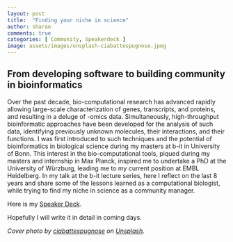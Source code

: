```yaml
---
layout: post
title:  "Finding your niche in science"
author: sharan
comments: true
categories: [ Community, Speakerdeck ]
image: assets/images/unsplash-ciabattespugnose.jpeg
---
```


## From developing software to building community in bioinformatics

Over the past decade, bio-computational research has advanced rapidly allowing large-scale characterization of genes, transcripts, and proteins, and resulting in a deluge of -omics data. Simultaneously, high-throughput bioinformatic approaches have been developed for the analysis of such data, identifying previously unknown molecules, their interactions, and their functions. I was first introduced to such techniques and the potential of bioinformatics in biological science during my masters at b-it in University of Bonn. This interest in the bio-computational tools, piqued during my masters and internship in Max Planck, inspired me to undertake a PhD at the University of Würzburg, leading me to my current position at EMBL Heidelberg. In my talk at the b-it lecture series, here I reflect on the last 8 years and share some of the lessons learned as a computational biologist, while trying to find my niche in science as a community manager.

Here is my [Speaker Deck](https://speakerdeck.com/malvikasharan/from-developing-software-to-building-community-in-bioinformatics-how-to-find-your-niche-in-science). 

Hopefully I will write it in detail in coming days.

*Cover photo by [ciabattespugnose](https://unsplash.com/photos/IMUwe-p1yqs) on [Unsplash](https://unsplash.com/).*
